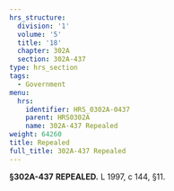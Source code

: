 ```yaml
---
hrs_structure:
  division: '1'
  volume: '5'
  title: '18'
  chapter: 302A
  section: 302A-437
type: hrs_section
tags:
  - Government
menu:
  hrs:
    identifier: HRS_0302A-0437
    parent: HRS0302A
    name: 302A-437 Repealed
weight: 64260
title: Repealed
full_title: 302A-437 Repealed
---
```

**§302A-437** **REPEALED.** L 1997, c 144, §11.